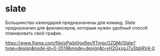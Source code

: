 # slate
Большинство календарей предназначены для команд. Slate предназначен для фрилансеров, которым нужен удобный способ планировать свой график.


https://www.figma.com/file/pPwbl0gxRex1fTmgcOZQMi/Slate?type=design&node-id=0-3519&mode=design&t=yH2GxxgJ7uSbbRV4-0
